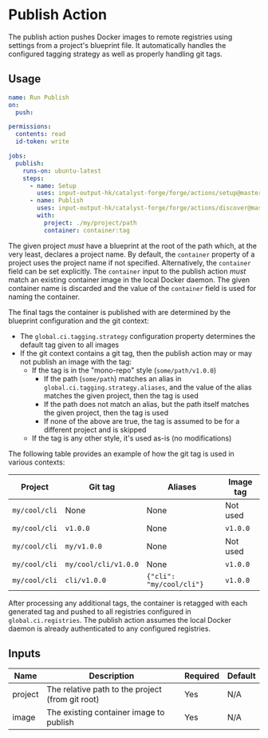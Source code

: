 # Publish Action

The publish action pushes Docker images to remote registries using settings from a project's blueprint file.
It automatically handles the configured tagging strategy as well as properly handling git tags.

## Usage

```yaml
name: Run Publish
on:
  push:

permissions:
  contents: read
  id-token: write

jobs:
  publish:
    runs-on: ubuntu-latest
    steps:
      - name: Setup
        uses: input-output-hk/catalyst-forge/forge/actions/setup@master
      - name: Publish
        uses: input-output-hk/catalyst-forge/forge/actions/discover@master
        with:
          project: ./my/project/path
          container: container:tag
```

The given project _must_ have a blueprint at the root of the path which, at the very least, declares a project name.
By default, the `container` property of a project uses the project name if not specified.
Alternatively, the `container` field can be set explicitly.
The `container` input to the publish action _must_ match an existing container image in the local Docker daemon.
The given container name is discarded and the value of the `container` field is used for naming the container.

The final tags the container is published with are determined by the blueprint configuration and the git context:

- The `global.ci.tagging.strategy` configuration property determines the default tag given to all images
- If the git context contains a git tag, then the publish action may or may not publish an image with the tag:
   - If the tag is in the "mono-repo" style (`some/path/v1.0.0`)
      - If the path (`some/path`) matches an alias in `global.ci.tagging.strategy.aliases`, and the value of the alias matches the
        given project, then the tag is used
      - If the path does not match an alias, but the path itself matches the given project, then the tag is used
      - If none of the above are true, the tag is assumed to be for a different project and is skipped
   - If the tag is any other style, it's used as-is (no modifications)

The following table provides an example of how the git tag is used in various contexts:

| Project       | Git tag              | Aliases                  | Image tag |
| ------------- | -------------------- | ------------------------ | --------- |
| `my/cool/cli` | None                 | None                     | Not used  |
| `my/cool/cli` | `v1.0.0`             | None                     | `v1.0.0`  |
| `my/cool/cli` | `my/v1.0.0`          | None                     | Not used  |
| `my/cool/cli` | `my/cool/cli/v1.0.0` | None                     | `v1.0.0`  |
| `my/cool/cli` | `cli/v1.0.0`         | `{"cli": "my/cool/cli"}` | `v1.0.0`  |

After processing any additional tags, the container is retagged with each generated tag and pushed to all registries configured in
`global.ci.registries`.
The publish action assumes the local Docker daemon is already authenticated to any configured registries.

## Inputs

| Name    | Description                                      | Required | Default |
| ------- | ------------------------------------------------ | -------- | ------- |
| project | The relative path to the project (from git root) | Yes      | N/A     |
| image   | The existing container image to publish          | Yes      | N/A     |
